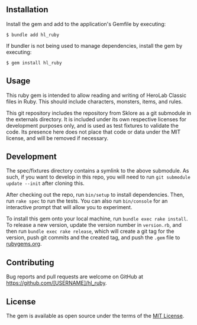 ## Installation

Install the gem and add to the application's Gemfile by executing:

    $ bundle add hl_ruby

If bundler is not being used to manage dependencies, install the gem by executing:

    $ gem install hl_ruby

## Usage

This ruby gem is intended to allow reading and writing of HeroLab Classic files in Ruby. This should include characters, monsters, items, and rules.

This git repository includes the repository from Sklore as a git submodule in the externals directory. It is included under its own respective licenses for development purposes only, and is used as test fixtures to validate the code. Its presence here does not place that code or data under the MIT license, and will be removed if necessary.

## Development

The spec/fixtures directory contains a symlink to the above submodule. As such, if you want to develop in this repo, you will need to run `git submodule update --init` after cloning this.

After checking out the repo, run `bin/setup` to install dependencies. Then, run `rake spec` to run the tests. You can also run `bin/console` for an interactive prompt that will allow you to experiment.

To install this gem onto your local machine, run `bundle exec rake install`. To release a new version, update the version number in `version.rb`, and then run `bundle exec rake release`, which will create a git tag for the version, push git commits and the created tag, and push the `.gem` file to [rubygems.org](https://rubygems.org).

## Contributing

Bug reports and pull requests are welcome on GitHub at https://github.com/[USERNAME]/hl_ruby.

## License

The gem is available as open source under the terms of the [MIT License](https://opensource.org/licenses/MIT).
